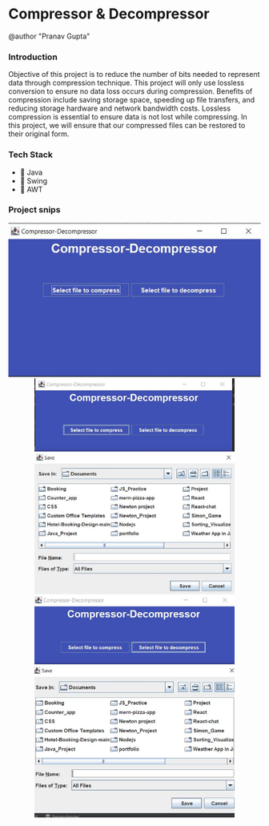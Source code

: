 # Compressor & Decompressor
@author "Pranav Gupta"

### Introduction 
Objective of this project is to reduce the number of bits needed to represent data through compression technique. This project will only use lossless conversion to ensure no data loss occurs during compression. Benefits of compression include saving storage space, speeding up file transfers, and reducing storage hardware and network bandwidth costs. Lossless compression is essential to ensure data is not lost while compressing. In this project, we will ensure that our compressed files can be restored to their original form.

### Tech Stack
- :red_circle: Java
- :red_circle: Swing
- :red_circle: AWT

### Project snips

<div align="center">
  <img src="https://github.com/prazivi/Compressor_Decompressor/blob/master/Image/UI.JPG" alt="UI">
</div>

<div align="center">
  <img src="https://github.com/prazivi/Compressor_Decompressor/blob/master/Image/comp.JPG" alt="Image 1" width="400" style="display:inline-block;">
  <img src="https://github.com/prazivi/Compressor_Decompressor/blob/master/Image/decomp.JPG" alt="Image 2" width="400" style="display:inline-block;">
</div>
